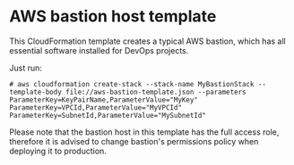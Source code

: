 # AWS bastion host template
This CloudFormation template creates a typical AWS bastion, which has all essential software installed for DevOps projects.

Just run:
```
# aws cloudformation create-stack --stack-name MyBastionStack --template-body file://aws-bastion-template.json --parameters ParameterKey=KeyPairName,ParameterValue="MyKey" ParameterKey=VPCId,ParameterValue="MyVPCId" ParameterKey=SubnetId,ParameterValue="MySubnetId"
```

Please note that the bastion host in this template has the full access role, therefore it is advised to change bastion's permissions policy when deploying it to production.
